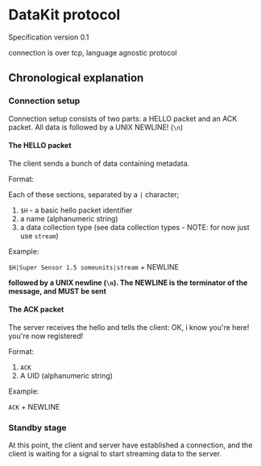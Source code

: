 
# DataKit protocol

Specification version 0.1

connection is over tcp, language agnostic protocol

## Chronological explanation

### Connection setup

Connection setup consists of two parts: a HELLO packet and an ACK packet.
All data is followed by a UNIX NEWLINE! (`\n`)

#### The HELLO packet

The client sends a bunch of data containing metadata.

Format:

Each of these sections, separated by a `|` character;

1) `$H` - a basic hello packet identifier
1) a name (alphanumeric string)
1) a data collection type (see data collection types - NOTE: for now just use `stream`)

Example:

`$H|Super Sensor 1.5 someunits|stream` + NEWLINE

**followed by a UNIX newline (`\n`). The NEWLINE is the terminator of the message, and MUST be sent**

#### The ACK packet

The server receives the hello and tells the client: OK, i know you're here! you're now registered!

Format:

1) `ACK`
1) A UID (alphanumeric string)

Example:

`ACK` + NEWLINE

### Standby stage

At this point, the client and server have established a connection, and the client is waiting for a signal to start streaming data to the server.
